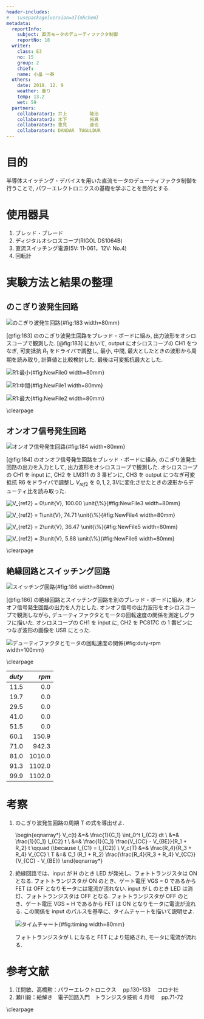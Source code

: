 ```yaml
---
header-includes:
# - \usepackage[version=3]{mhchem}
metadata:
  reportInfo:
    subject: 直流モータのデューティファクタ制御
    reportNo: 18
  writer:
    class: E3
    no: 15
    group: 2
    chief:
    name: 小畠 一泰
  others:
    date: 2019. 12. 9
    weather: 曇り
    temp: 13.2
    wet: 59
  partners:
    collaborator1: 井上　　　　　隆治
    collaborator2: 木下　　　　　拓真
    collaborator3: 重見　　　　　達也
    collaborator4: DANDAR　TUGULDUR
---
```


# 目的

半導体スイッチング・デバイスを用いた直流モータのデューティファクタ制御を行うことで, パワーエレクトロニクスの基礎を学ぶことを目的とする.

# 使用器具

1. ブレッド・ブレード
1. ディジタルオシロスコープ(RIGOL DS1064B)
1. 直流スイッチング電源(5V: 11-061，12V: No.4)
1. 回転計

# 実験方法と結果の整理

## のこぎり波発生回路

![のこぎり波発生回路](./documents/18-直流モータのデューティファクタ制御/images/183.JPG){#fig:183 width=80mm}

[@fig:183] ののこぎり波発生回路をブレッド・ボードに組み, 出力波形をオシロスコープで観測した.
[@fig:183] において, output にオシロスコープの CH1 をつなぎ, 可変抵抗 $R_1$ をドライバで調整し, 最小, 中間, 最大としたときの波形から周期を読み取り, 計算値と比較検討した.
最後は可変抵抗最大とした.

![R1:最小](./documents/18-直流モータのデューティファクタ制御/images/NewFile0.png){#fig:NewFile0 width=80mm}

![R1:中間](./documents/18-直流モータのデューティファクタ制御/images/NewFile1.png){#fig:NewFile1 width=80mm}

![R1:最大](./documents/18-直流モータのデューティファクタ制御/images/NewFile2.png){#fig:NewFile2 width=80mm}

\clearpage

## オンオフ信号発生回路

![オンオフ信号発生回路](./documents/18-直流モータのデューティファクタ制御/images/184.JPG){#fig:184 width=80mm}

[@fig:184] のオンオフ信号発生回路をブレッド・ボードに組み, のこぎり波発生回路の出力を入力として, 出力波形をオシロスコープで観測した.
オシロスコープの CH1 を input に, CH2 を LM311 の 3 番ピンに, CH3 を output につなぎ可変抵抗 R6 をドライバで調整し $V_{ref2}$ を $0, 1, 2, 3 \unit{V}$に変化させたときの波形からデューティ比を読み取った.

![$V_{ref2} = 0\unit{V}, 100.00 \unit{\%}$](./documents/18-直流モータのデューティファクタ制御/images/NewFile3.png){#fig:NewFile3 width=80mm}

![$V_{ref2} = 1\unit{V},  74.71 \unit{\%}$](./documents/18-直流モータのデューティファクタ制御/images/NewFile4.png){#fig:NewFile4 width=80mm}

![$V_{ref2} = 2\unit{V},  36.47 \unit{\%}$](./documents/18-直流モータのデューティファクタ制御/images/NewFile5.png){#fig:NewFile5 width=80mm}

![$V_{ref2} = 3\unit{V},   5.88 \unit{\%}$](./documents/18-直流モータのデューティファクタ制御/images/NewFile6.png){#fig:NewFile6 width=80mm}

\clearpage

## 絶縁回路とスイッチング回路

![スイッチング回路](./documents/18-直流モータのデューティファクタ制御/images/186.JPG){#fig:186 width=80mm}

[@fig:186] の絶縁回路とスイッチング回路を別のブレッド・ボードに組み, オンオフ信号発生回路の出力を人力とした.
オンオフ信号の出力波形をオシロスコープで観測しながら, デューティファクタとモータの回転速度の関係を測定しグラフに描いた.
オシロスコープの CH1 を input に, CH2 を PC817C の 1 番ピンにつなぎ波形の画像を USB にとった.

![デューティファクタとモータの回転速度の関係](./documents/18-直流モータのデューティファクタ制御/images/duty-rpm.png){#fig:duty-rpm width=100mm}

\clearpage

| $duty$ |  $rpm$ |
| -----: | -----: |
|   11.5 |    0.0 |
|   19.7 |    0.0 |
|   29.5 |    0.0 |
|   41.0 |    0.0 |
|   51.5 |    0.0 |
|   60.1 |  150.9 |
|   71.0 |  942.3 |
|   81.0 | 1010.0 |
|   91.3 | 1102.0 |
|   99.9 | 1102.0 |


# 考察

1. のこぎり波発生回路の周期 T の式を導出せよ.

   \begin{eqnarray*}
   V_c(t) &=& \frac{1}{C_1} \int_0^t I_{C2} dt \\
   &=& \frac{1}{C_1} I_{C2} t \\
   &=& \frac{1}{C_1} \frac{V_{CC} - V_{BE}}{R_1 + R_2} t \qquad (\because I_{C1} = I_{C2}) \\
   V_c(T) &=& \frac{R_4}{R_3 + R_4} V_{CC} \\
   T &=& C_1 (R_1 + R_2) \frac{\frac{R_4}{R_3 + R_4} V_{CC}}{V_{CC} - V_{BE}}
   \end{eqnarray*}

1. 絶縁回路では、input が H のとき LED が発光し、フォトトランジスタは ON となる.
   フォトトランジスタが ON のとき、ゲート電圧 VGS = 0 であるから FET は OFF となりモータには電流が流れない.
   input が L のとき LED は消灯、フォトトランジスタは OFF となる.
   フォトトランジスタが OFF のとき、ゲート電圧 VGS = H であるから FET は ON となりモータに電流が流れる.
   この関係を input のパルスを基準に、タイムチャートを描いて説明せよ.

   ![タイムチャート](./documents/18-直流モータのデューティファクタ制御/images/timing.jpg){#fig:timing width=80mm}

   フォトトランジスタが L になると FET により短絡され, モータに電流が流れる.

# 参考文献

1. 江間敏、高橋勲：パワーエレクトロニクス　 pp.130-133 　コロナ社
1. 瀬川毅：絵解き　電子回路入門　トランジスタ技術 4 月号　 pp.71-72

\clearpage
